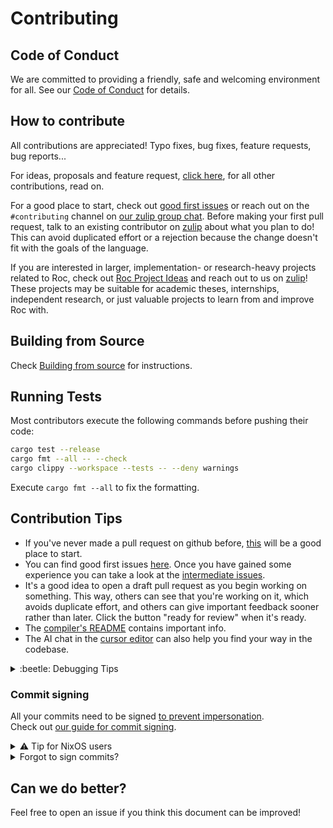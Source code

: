# Contributing

## Code of Conduct

We are committed to providing a friendly, safe and welcoming environment for all. See our [Code of Conduct](CODE_OF_CONDUCT.md) for details.

## How to contribute

All contributions are appreciated! Typo fixes, bug fixes, feature requests,
bug reports...

For ideas, proposals and feature request, [click here](https://www.roc-lang.org/community#ideas), for all other contributions, read on.

For a good place to start, check out [good first issues](https://github.com/roc-lang/roc/issues?q=is%3Aopen+is%3Aissue+label%3A%22good+first+issue%22) or reach out on the `#contributing` channel on [our zulip group chat][roc-zulip].
Before making your first pull request, talk to an existing contributor on [zulip][roc-zulip] about what you plan to do! This can avoid duplicated effort or a rejection because the change doesn't fit with the goals of the language.

If you are interested in larger, implementation- or research-heavy projects
related to Roc, check out [Roc Project Ideas][project-ideas] and reach out to us
on [zulip][roc-zulip]! These projects may be suitable for academic theses, internships,
independent research, or just valuable projects to learn from and improve Roc with.

## Building from Source

Check [Building from source](BUILDING_FROM_SOURCE.md) for instructions.

## Running Tests

Most contributors execute the following commands before pushing their code:

```sh
cargo test --release
cargo fmt --all -- --check
cargo clippy --workspace --tests -- --deny warnings
```

Execute `cargo fmt --all` to fix the formatting.

## Contribution Tips

- If you've never made a pull request on github before, [this](https://www.freecodecamp.org/news/how-to-make-your-first-pull-request-on-github-3/) will be a good place to start.
- You can find good first issues [here][good-first-issues]. Once you have gained some experience you can take a look at the [intermediate issues](https://github.com/roc-lang/roc/issues?q=is%3Aopen+is%3Aissue+label%3A%22intermediate+issue%22).
- It's a good idea to open a draft pull request as you begin working on something. This way, others can see that you're working on it, which avoids duplicate effort, and others can give important feedback sooner rather than later. Click the button "ready for review" when it's ready.
- The [compiler's README](https://github.com/roc-lang/roc/tree/main/crates/compiler) contains important info.
- The AI chat in the [cursor editor](https://www.cursor.com/) can also help you find your way in the codebase.

<details>
<summary>:beetle: Debugging Tips</summary>

- At the bottom of [.cargo/config.toml](https://github.com/roc-lang/roc/blob/main/.cargo/config.toml) we have useful debug flags that activate certain debug prints.
- For Roc code; minimize the code that produces the issue.
- For segmentation faults:
    + In general we recommend using linux to investigate, it has better tools for this. 
    + Use `roc build myApp.roc --linker=legacy` followed by `valgrind ./myApp`.
    + Use gdb to step through the code, [this gdb script](https://roc.zulipchat.com/#narrow/stream/395097-compiler-development/topic/gdb.20script/near/424422545) can be helpful.
    + Inspect the generated LLVM IR (`roc build myApp.roc --emit-llvm-ir`) between Roc code that encounters the segfault and code that doesn't.
  

</details>

### Commit signing

All your commits need to be signed [to prevent impersonation](https://dev.to/martiliones/how-i-got-linus-torvalds-in-my-contributors-on-github-3k4g).  
Check out [our guide for commit signing](devtools/signing.md).

<details>
<summary>⚠️ Tip for NixOS users</summary>

On NixOS pinentry can cause problems, the following setup works well for those with a KDE desktop. From `/etc/nixos/configuration.nix`:
```
programs.gnupg.agent = {
    enable = true;
    pinentryFlavor = "qt";
    enableSSHSupport = true;
  };
```
</details>

<details>
<summary>Forgot to sign commits?</summary>

You can view your commits on github, those without the "Verified" badge still need to be signed.
If any of those is a merge commit, follow [these steps](https://stackoverflow.com/a/9958215/4200103) instead of the ones below.

If you have only one commit, running `git commit --amend --no-edit -S` would sign the latest commit 🚀.

In case you have multiple commits, you can sign them in two ways:
 1. Switching to interactive rebase mode and editing the file:
       - Enter into interactive mode, by running `git rebase -i HEAD~n` where `n` is the number of commits up to the most current commit you would like to see.
       - This would display a set of commits in a text file like below:
           ```
           pick hash2 commit message 2
           pick hash1 commit message 1
           ```
       - On a new line below a commit you want to sign, add `exec git commit --amend --no-edit -S`. Do this for all your unsigned commits.
 2. Or run git rebase recursively:
       - Find the oldest commit you want to sign, using the `git log --show-signature` command. 
       - Run the command `git rebase --exec 'git commit --amend --no-edit -n -S' -i HASH` which would sign all commits up to commit `HASH`.

If you already pushed unsigned commits, you may have to do a force push with `git push origin -f <branch_name>`.

</details>

## Can we do better?

Feel free to open an issue if you think this document can be improved!

[roc-zulip]: https://roc.zulipchat.com
[good-first-issues]: https://github.com/roc-lang/roc/issues?q=is%3Aopen+is%3Aissue+label%3A%22good+first+issue%22
[project-ideas]: https://docs.google.com/document/d/1mMaxIi7vxyUyNAUCs98d68jYj6C9Fpq4JIZRU735Kwg/edit?usp=sharing
